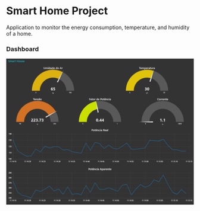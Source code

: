 # Smart Home Project
Application to monitor the energy consumption, temperature, and humidity of a home.

### Dashboard

![alt text](/Figures/dashboard.png)

